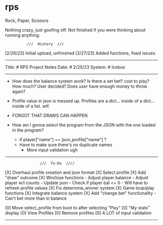 # rps
Rock, Paper, Scissors

Nothing crazy, just goofing off.
Not finished if you were thinking about running anything.

              ///  History  ///

[2/26/23] Initial upload, unfinished
[2/27/23] Added functions, fixed issues.



---------------------------------------------------------------------------------

Title: 		# RPS Project Notes
Date:  		# 2/25/23 
System:		# Icebox

---------------------------------------------------------------------------------

- How does the balance system work? Is there a set bet?
  cost to play? How much? User decided? Does user have enough 
  money to throw again? 

- Profile value in json is messed up. Profiles are a dict... inside of a 
  dict... inside of a list. wtf.

- FORGOT THAT DRAWS CAN HAPPEN
- How am I gonna select the program from the JSON with the one loaded in the 
  program?
  - if player["name"] == json_profile["name"] ?
  - Have to make sure there's no duplicate names
    - More input validation ugh
---------------------------------------------------------------------------------

                    ///  To-Do  ////

[X] Overhaul profile creation and json format
[X] Select profile
[X] Add "draw" outcome
[X] Win/lose functions
    - Adjust player balance
    - Adjust player w/l counts
    - Update json
    - Check if player bal <= 0
    - Will have to refresh profile values
[X] Fix determine_winner system 
[X] Game loop/play functions
[X] Integrate balance system
[X] Add "change bet" functionality
    - Can't bet more than in balance

[0] Move select_profile from boot to after selecting "Play"
[0] "My stats" display
[0] View Profiles
[0] Remove profiles
[0] A LOT of input validation

---------------------------------------------------------------------------------
